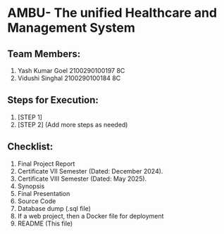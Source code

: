 # AMBU- The unified Healthcare and Management System

## Team Members:
1. Yash Kumar Goel 2100290100197 8C
2. Vidushi Singhal 2100290100184 8C

## Steps for Execution:
1. [STEP 1]
2. [STEP 2]
   (Add more steps as needed)

## Checklist:
1. Final Project Report
2. Certificate VII Semester (Dated: December 2024).
3. Certificate VIII Semester (Dated: May 2025).
4. Synopsis
5. Final Presentation
6. Source Code
7. Database dump (.sql file)
8. If a web project, then a Docker file for deployment
9. README (This file)
